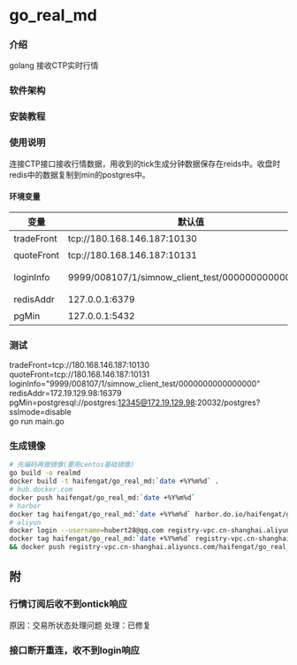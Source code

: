 # go_real_md

### 介绍
golang 接收CTP实时行情

### 软件架构


### 安装教程

### 使用说明
连接CTP接口接收行情数据，用收到的tick生成分钟数据保存在reids中。收盘时redis中的数据复制到min的postgres中。

#### 环境变量
变量|默认值|说明
-|-|-
tradeFront|tcp://180.168.146.187:10130|ctp交易前置
quoteFront|tcp://180.168.146.187:10131|ctp行情前置
loginInfo|9999/008107/1/simnow_client_test/0000000000000000|登录配置格式 broker/investor/pwd/appid/authcode
redisAddr|127.0.0.1:6379|redis库配置host:port
pgMin|127.0.0.1:5432|分钟pg库配置

### 测试
tradeFront=tcp://180.168.146.187:10130 quoteFront=tcp://180.168.146.187:10131 \
loginInfo="9999/008107/1/simnow_client_test/0000000000000000" \
redisAddr=172.19.129.98:16379 \
pgMin=postgresql://postgres:12345@172.19.129.98:20032/postgres?sslmode=disable \
go run main.go

### 生成镜像
```bash
# 先编码再做镜像(要用centos基础镜像)
go build -o realmd
docker build -t haifengat/go_real_md:`date +%Y%m%d` .
# hub.docker.com
docker push haifengat/go_real_md:`date +%Y%m%d`
# harbor
docker tag haifengat/go_real_md:`date +%Y%m%d` harbor.do.io/haifengat/go_real_md:`date +%Y%m%d` && docker push harbor.do.io/haifengat/go_real_md:`date +%Y%m%d`
# aliyun
docker login --username=hubert28@qq.com registry-vpc.cn-shanghai.aliyuncs.com && \
docker tag haifengat/go_real_md:`date +%Y%m%d` registry-vpc.cn-shanghai.aliyuncs.com/haifengat/go_real_md:`date +%Y%m%d` \
&& docker push registry-vpc.cn-shanghai.aliyuncs.com/haifengat/go_real_md:`date +%Y%m%d`
```

## 附
### 行情订阅后收不到ontick响应
原因：交易所状态处理问题
处理：已修复

### 接口断开重连，收不到login响应